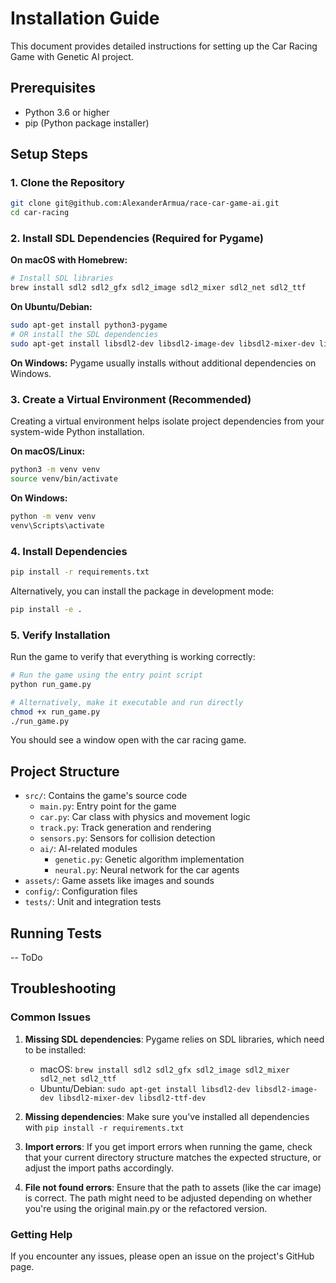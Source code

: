 # Installation Guide

This document provides detailed instructions for setting up the Car Racing Game with Genetic AI project.

## Prerequisites

- Python 3.6 or higher
- pip (Python package installer)

## Setup Steps

### 1. Clone the Repository

```bash
git clone git@github.com:AlexanderArmua/race-car-game-ai.git
cd car-racing
```

### 2. Install SDL Dependencies (Required for Pygame)

**On macOS with Homebrew:**
```bash
# Install SDL libraries
brew install sdl2 sdl2_gfx sdl2_image sdl2_mixer sdl2_net sdl2_ttf
```

**On Ubuntu/Debian:**
```bash
sudo apt-get install python3-pygame
# OR install the SDL dependencies
sudo apt-get install libsdl2-dev libsdl2-image-dev libsdl2-mixer-dev libsdl2-ttf-dev
```

**On Windows:**
Pygame usually installs without additional dependencies on Windows.

### 3. Create a Virtual Environment (Recommended)

Creating a virtual environment helps isolate project dependencies from your system-wide Python installation.

**On macOS/Linux:**
```bash
python3 -m venv venv
source venv/bin/activate
```

**On Windows:**
```bash
python -m venv venv
venv\Scripts\activate
```

### 4. Install Dependencies

```bash
pip install -r requirements.txt
```

Alternatively, you can install the package in development mode:
```bash
pip install -e .
```

### 5. Verify Installation

Run the game to verify that everything is working correctly:

```bash
# Run the game using the entry point script
python run_game.py

# Alternatively, make it executable and run directly
chmod +x run_game.py
./run_game.py
```

You should see a window open with the car racing game.

## Project Structure

- `src/`: Contains the game's source code
  - `main.py`: Entry point for the game
  - `car.py`: Car class with physics and movement logic
  - `track.py`: Track generation and rendering
  - `sensors.py`: Sensors for collision detection
  - `ai/`: AI-related modules
    - `genetic.py`: Genetic algorithm implementation
    - `neural.py`: Neural network for the car agents
- `assets/`: Game assets like images and sounds
- `config/`: Configuration files
- `tests/`: Unit and integration tests

## Running Tests

-- ToDo

## Troubleshooting

### Common Issues

1. **Missing SDL dependencies**: Pygame relies on SDL libraries, which need to be installed:
   - macOS: `brew install sdl2 sdl2_gfx sdl2_image sdl2_mixer sdl2_net sdl2_ttf`
   - Ubuntu/Debian: `sudo apt-get install libsdl2-dev libsdl2-image-dev libsdl2-mixer-dev libsdl2-ttf-dev`

2. **Missing dependencies**: Make sure you've installed all dependencies with `pip install -r requirements.txt`

3. **Import errors**: If you get import errors when running the game, check that your current directory structure matches the expected structure, or adjust the import paths accordingly.

4. **File not found errors**: Ensure that the path to assets (like the car image) is correct. The path might need to be adjusted depending on whether you're using the original main.py or the refactored version.

### Getting Help

If you encounter any issues, please open an issue on the project's GitHub page.